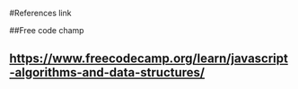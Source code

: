 #References link

##Free code champ
##  https://www.freecodecamp.org/learn/javascript-algorithms-and-data-structures/
